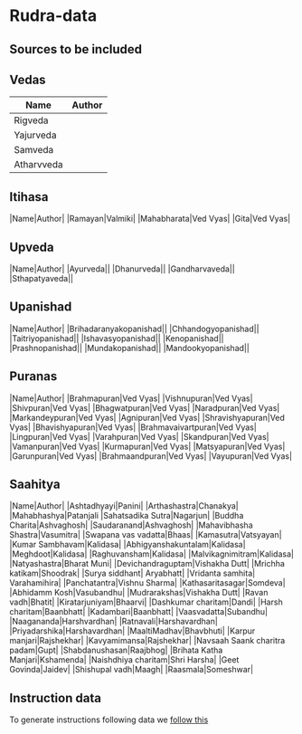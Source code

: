 # Rudra-data

## Sources to be included

## Vedas

|Name|Author|
|-----|----|
|Rigveda||
|Yajurveda||
|Samveda||
|Atharvveda||

## Itihasa

|Name|Author|
|Ramayan|Valmiki|
|Mahabharata|Ved Vyas|
|Gita|Ved Vyas|

## Upveda

|Name|Author|
|Ayurveda||
|Dhanurveda||
|Gandharvaveda||
|Sthapatyaveda||

## Upanishad

|Name|Author|
|Brihadaranyakopanishad||
|Chhandogyopanishad||
|Taitriyopanishad||
|Ishavasyopanishad||
|Kenopanishad||
|Prashnopanishad||
|Mundakopanishad||
|Mandookyopanishad||

## Puranas

|Name|Author|
|Brahmapuran|Ved Vyas|
|Vishnupuran|Ved Vyas|
|Shivpuran|Ved Vyas|
|Bhagwatpuran|Ved Vyas|
|Naradpuran|Ved Vyas|
|Markandeypuran|Ved Vyas|
|Agnipuran|Ved Vyas|
|Shravishyapuran|Ved Vyas|
|Bhavishyapuran|Ved Vyas|
|Brahmavaivartpuran|Ved Vyas|
|Lingpuran|Ved Vyas|
|Varahpuran|Ved Vyas|
|Skandpuran|Ved Vyas|
|Vamanpuran|Ved Vyas|
|Kurmapuran|Ved Vyas|
|Matsyapuran|Ved Vyas|
|Garunpuran|Ved Vyas|
|Brahmaandpuran|Ved Vyas|
|Vayupuran|Ved Vyas|

## Saahitya

|Name|Author|
|Ashtadhyayi|Panini|
|Arthashastra|Chanakya|
|Mahabhashya|Patanjali
|Sahatsadika Sutra|Nagarjun|
|Buddha Charita|Ashvaghosh|
|Saudaranand|Ashvaghosh|
|Mahavibhasha Shastra|Vasumitra|
|Swapana vas vadatta|Bhaas|
|Kamasutra|Vatsyayan|
|Kumar Sambhavam|Kalidasa|
|Abhigyanshakuntalam|Kalidasa|
|Meghdoot|Kalidasa|
|Raghuvansham|Kalidasa|
|Malvikagnimitram|Kalidasa|
|Natyashastra|Bharat Muni|
|Devichandraguptam|Vishakha Dutt|
|Mrichha katikam|Shoodrak|
|Surya siddhant| Aryabhatt|
|Vridanta samhita| Varahamihira|
|Panchatantra|Vishnu Sharma|
|Kathasaritasagar|Somdeva|
|Abhidamm Kosh|Vasubandhu|
|Mudrarakshas|Vishakha Dutt|
|Ravan vadh|Bhatit|
|Kiratarjuniyam|Bhaarvi|
|Dashkumar charitam|Dandi|
|Harsh charitam|Baanbhatt|
|Kadambari|Baanbhatt|
|Vaasvadatta|Subandhu|
|Naagananda|Harshvardhan|
|Ratnavali|Harshavardhan|
|Priyadarshika|Harshavardhan|
|MaaltiMadhav|Bhavbhuti|
|Karpur manjari|Rajshekhar|
|Kavyamimansa|Rajshekhar|
|Navsaah Saank charitra padam|Gupt|
|Shabdanushasan|Raajbhog|
|Brihata Katha Manjari|Kshamenda|
|Naishdhiya charitam|Shri Harsha|
|Geet Govinda|Jaidev|
|Shishupal vadh|Maagh|
|Raasmala|Someshwar|

## Instruction data

To generate instructions following data we [follow this](Generation.md)